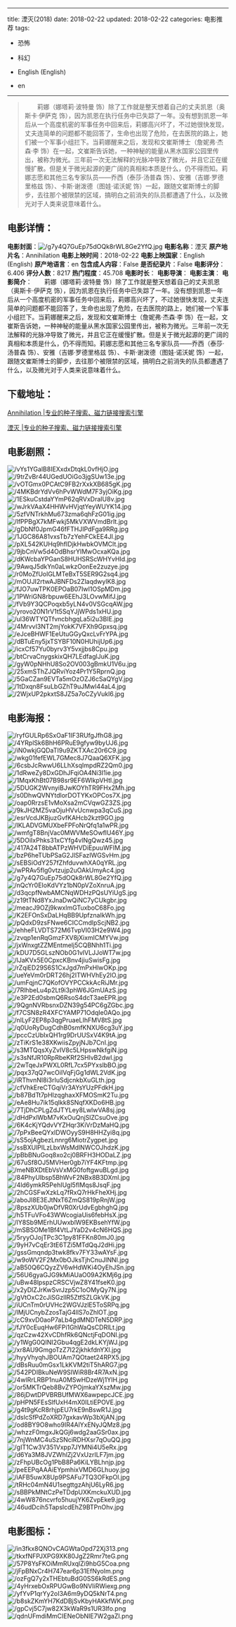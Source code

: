 
---
title: 湮灭(2018)
date: 2018-02-22
updated: 2018-02-22
categories: 电影推荐
tags:
- 恐怖
- 科幻

- English (English)
- en
---


> 　　莉娜（娜塔莉·波特曼 饰）除了工作就是整天想着自己的丈夫凯恩（奥斯卡·伊萨克 饰），因为凯恩在执行任务中已失踪了一年。没有想到凯恩一年后从一个高度机密的军事任务中回来后，莉娜高兴坏了，不过她很快发现，丈夫连简单的问题都不能回答了，生命也出现了危险，在去医院的路上，她们被一个军事小组拦下。当莉娜醒来之后，发现和文崔斯博士（詹妮弗·杰森·李 饰）在一起，文崔斯告诉她，一种神秘的能量从黑水国家公园里传出，被称为微光。三年前一次无法解释的光脉冲导致了微光，并且它正在缓慢扩散。但是关于微光起源的更广阔的真相和本质是什么，仍不得而知。莉娜志愿和其他三名专家队员——乔西（泰莎·汤普森 饰）、安雅（吉娜·罗德里格兹 饰）、卡斯·谢泼德（图娃·诺沃妮 饰）一起，跟随文崔斯博士的脚步，去往那个被限禁的区域，搞明白之前消失的队员都遭遇了什么，以及微光对于人类来说意味着什么。

## **电影详情**：

**电影封面**：<img src="https://image.tmdb.org/t/p/w200/g7y4Q7GuEp75dOQk8rWL8Ge2YfQ.jpg" alt="/g7y4Q7GuEp75dOQk8rWL8Ge2YfQ.jpg" title="/g7y4Q7GuEp75dOQk8rWL8Ge2YfQ.jpg">
**电影名称**：湮灭
**原产地片名**：Annihilation
**电影上映时间**：2018-02-22
**电影上映国家**：English (English)
**原产地语言**：en
**包含成人内容**：False
**是否纪录片**：False
**电影评分**：6.406
**评分人数**：8217
**热门程度**：45.708
**电影时长**：
**电影导演**：
**电影主演**：
**电影简介**：　　莉娜（娜塔莉·波特曼 饰）除了工作就是整天想着自己的丈夫凯恩（奥斯卡·伊萨克 饰），因为凯恩在执行任务中已失踪了一年。没有想到凯恩一年后从一个高度机密的军事任务中回来后，莉娜高兴坏了，不过她很快发现，丈夫连简单的问题都不能回答了，生命也出现了危险，在去医院的路上，她们被一个军事小组拦下。当莉娜醒来之后，发现和文崔斯博士（詹妮弗·杰森·李 饰）在一起，文崔斯告诉她，一种神秘的能量从黑水国家公园里传出，被称为微光。三年前一次无法解释的光脉冲导致了微光，并且它正在缓慢扩散。但是关于微光起源的更广阔的真相和本质是什么，仍不得而知。莉娜志愿和其他三名专家队员——乔西（泰莎·汤普森 饰）、安雅（吉娜·罗德里格兹 饰）、卡斯·谢泼德（图娃·诺沃妮 饰）一起，跟随文崔斯博士的脚步，去往那个被限禁的区域，搞明白之前消失的队员都遭遇了什么，以及微光对于人类来说意味着什么。

## **下载地址**：
[Annihilation |专业的种子搜索、磁力链接搜索引擎](https://movie.amd794.com:2083/?search=Annihilation&ordering=&mode=match_phrase&page_size=10&page=1)

[湮灭 |专业的种子搜索、磁力链接搜索引擎](https://movie.amd794.com:2083/?search=%E6%B9%AE%E7%81%AD&ordering=&mode=match_phrase&page_size=10&page=1)
 

## **电影剧照**：
<img src="https://image.tmdb.org/t/p/original/vYs1YGalB8IEXxdxDtqkL0vfHjO.jpg" alt="/vYs1YGalB8IEXxdxDtqkL0vfHjO.jpg" title="/vYs1YGalB8IEXxdxDtqkL0vfHjO.jpg"><img src="https://image.tmdb.org/t/p/original/9trZvBr44UGedUOiGo3jgSUw13e.jpg" alt="/9trZvBr44UGedUOiGo3jgSUw13e.jpg" title="/9trZvBr44UGedUOiGo3jgSUw13e.jpg"><img src="https://image.tmdb.org/t/p/original/vOTGmx0PCAtC9FB2rXxkXB685gK.jpg" alt="/vOTGmx0PCAtC9FB2rXxkXB685gK.jpg" title="/vOTGmx0PCAtC9FB2rXxkXB685gK.jpg"><img src="https://image.tmdb.org/t/p/original/4MKBdrYdVv6hPvWWdM7F3yjOiKg.jpg" alt="/4MKBdrYdVv6hPvWWdM7F3yjOiKg.jpg" title="/4MKBdrYdVv6hPvWWdM7F3yjOiKg.jpg"><img src="https://image.tmdb.org/t/p/original/1ESkuCstdaYYmP62qRVxDraIU8v.jpg" alt="/1ESkuCstdaYYmP62qRVxDraIU8v.jpg" title="/1ESkuCstdaYYmP62qRVxDraIU8v.jpg"><img src="https://image.tmdb.org/t/p/original/wJrkVAaX4HHWvHVjqtYeyWUYK14.jpg" alt="/wJrkVAaX4HHWvHVjqtYeyWUYK14.jpg" title="/wJrkVAaX4HHWvHVjqtYeyWUYK14.jpg"><img src="https://image.tmdb.org/t/p/original/5zfVNTrkhMu673zma6qhFzG01ig.jpg" alt="/5zfVNTrkhMu673zma6qhFzG01ig.jpg" title="/5zfVNTrkhMu673zma6qhFzG01ig.jpg"><img src="https://image.tmdb.org/t/p/original/lfPPBgX7kMFwkj5MkVXWVmdBrIt.jpg" alt="/lfPPBgX7kMFwkj5MkVXWVmdBrIt.jpg" title="/lfPPBgX7kMFwkj5MkVXWVmdBrIt.jpg"><img src="https://image.tmdb.org/t/p/original/gDbNf0JpmG46fFTHJIPdFga9RRg.jpg" alt="/gDbNf0JpmG46fFTHJIPdFga9RRg.jpg" title="/gDbNf0JpmG46fFTHJIPdFga9RRg.jpg"><img src="https://image.tmdb.org/t/p/original/1JGC86A81vxsTb7zYehFCkEE4JI.jpg" alt="/1JGC86A81vxsTb7zYehFCkEE4JI.jpg" title="/1JGC86A81vxsTb7zYehFCkEE4JI.jpg"><img src="https://image.tmdb.org/t/p/original/pXL542KUHq9hfIDjkHwbkOVMClt.jpg" alt="/pXL542KUHq9hfIDjkHwbkOVMClt.jpg" title="/pXL542KUHq9hfIDjkHwbkOVMClt.jpg"><img src="https://image.tmdb.org/t/p/original/9jbCnVw5d4OdBhsrYIMwOcxaKQa.jpg" alt="/9jbCnVw5d4OdBhsrYIMwOcxaKQa.jpg" title="/9jbCnVw5d4OdBhsrYIMwOcxaKQa.jpg"><img src="https://image.tmdb.org/t/p/original/dKWcbaYPGanS8HUHSRScWHYvHId.jpg" alt="/dKWcbaYPGanS8HUHSRScWHYvHId.jpg" title="/dKWcbaYPGanS8HUHSRScWHYvHId.jpg"><img src="https://image.tmdb.org/t/p/original/9AwqJ5dkYn0aLwkzOonEe2zuzye.jpg" alt="/9AwqJ5dkYn0aLwkzOonEe2zuzye.jpg" title="/9AwqJ5dkYn0aLwkzOonEe2zuzye.jpg"><img src="https://image.tmdb.org/t/p/original/r0MoZfUolGLMTeBxT5SER9G2sq4.jpg" alt="/r0MoZfUolGLMTeBxT5SER9G2sq4.jpg" title="/r0MoZfUolGLMTeBxT5SER9G2sq4.jpg"><img src="https://image.tmdb.org/t/p/original/mOUJI2rtwAJBNFDs2ZlaqdwylK8.jpg" alt="/mOUJI2rtwAJBNFDs2ZlaqdwylK8.jpg" title="/mOUJI2rtwAJBNFDs2ZlaqdwylK8.jpg"><img src="https://image.tmdb.org/t/p/original/fJO7uwTPK0EPOaB07IwI1OSpMDm.jpg" alt="/fJO7uwTPK0EPOaB07IwI1OSpMDm.jpg" title="/fJO7uwTPK0EPOaB07IwI1OSpMDm.jpg"><img src="https://image.tmdb.org/t/p/original/1PWriGN8rbpuw6EEhJ3LOvwMifJ.jpg" alt="/1PWriGN8rbpuw6EEhJ3LOvwMifJ.jpg" title="/1PWriGN8rbpuw6EEhJ3LOvwMifJ.jpg"><img src="https://image.tmdb.org/t/p/original/fVb9Y3QCPoqxb5yLN4v0VSGcqAW.jpg" alt="/fVb9Y3QCPoqxb5yLN4v0VSGcqAW.jpg" title="/fVb9Y3QCPoqxb5yLN4v0VSGcqAW.jpg"><img src="https://image.tmdb.org/t/p/original/yrovo20N1rV1t5SqYJjWPds1xHU.jpg" alt="/yrovo20N1rV1t5SqYJjWPds1xHU.jpg" title="/yrovo20N1rV1t5SqYJjWPds1xHU.jpg"><img src="https://image.tmdb.org/t/p/original/ul36WTYQTfvncbhgqLa5i2u3BIE.jpg" alt="/ul36WTYQTfvncbhgqLa5i2u3BIE.jpg" title="/ul36WTYQTfvncbhgqLa5i2u3BIE.jpg"><img src="https://image.tmdb.org/t/p/original/4MrvvI3NT2mjYokK7VFXh9Gpxsq.jpg" alt="/4MrvvI3NT2mjYokK7VFXh9Gpxsq.jpg" title="/4MrvvI3NT2mjYokK7VFXh9Gpxsq.jpg"><img src="https://image.tmdb.org/t/p/original/eJceBHWF1EeUtuGGyQxcLvFrYPA.jpg" alt="/eJceBHWF1EeUtuGGyQxcLvFrYPA.jpg" title="/eJceBHWF1EeUtuGGyQxcLvFrYPA.jpg"><img src="https://image.tmdb.org/t/p/original/dBTuEny5jxTSYBF10N0HUhijUp6.jpg" alt="/dBTuEny5jxTSYBF10N0HUhijUp6.jpg" title="/dBTuEny5jxTSYBF10N0HUhijUp6.jpg"><img src="https://image.tmdb.org/t/p/original/icxCf57Yu0byrv3Y5vxjjbs8Cpu.jpg" alt="/icxCf57Yu0byrv3Y5vxjjbs8Cpu.jpg" title="/icxCf57Yu0byrv3Y5vxjjbs8Cpu.jpg"><img src="https://image.tmdb.org/t/p/original/btCrvaCnygskixQH7LEdfaglJuK.jpg" alt="/btCrvaCnygskixQH7LEdfaglJuK.jpg" title="/btCrvaCnygskixQH7LEdfaglJuK.jpg"><img src="https://image.tmdb.org/t/p/original/gyW0pNHhU8So2OV003gBmkU1V6u.jpg" alt="/gyW0pNHhU8So2OV003gBmkU1V6u.jpg" title="/gyW0pNHhU8So2OV003gBmkU1V6u.jpg"><img src="https://image.tmdb.org/t/p/original/25xmSThZJQRviYoz4Pr1Y5RprnQ.jpg" alt="/25xmSThZJQRviYoz4Pr1Y5RprnQ.jpg" title="/25xmSThZJQRviYoz4Pr1Y5RprnQ.jpg"><img src="https://image.tmdb.org/t/p/original/5GaCZan9EVTa5mOzOZJ6cSaQYgV.jpg" alt="/5GaCZan9EVTa5mOzOZJ6cSaQYgV.jpg" title="/5GaCZan9EVTa5mOzOZJ6cSaQYgV.jpg"><img src="https://image.tmdb.org/t/p/original/1tDxqn8FsuLbGZhT9uJMwl44aL4.jpg" alt="/1tDxqn8FsuLbGZhT9uJMwl44aL4.jpg" title="/1tDxqn8FsuLbGZhT9uJMwl44aL4.jpg"><img src="https://image.tmdb.org/t/p/original/2WjxUP2pkxtS8JZ5a7oCZyVukl6.jpg" alt="/2WjxUP2pkxtS8JZ5a7oCZyVukl6.jpg" title="/2WjxUP2pkxtS8JZ5a7oCZyVukl6.jpg">

## **电影海报**：
<img src="https://image.tmdb.org/t/p/original/ryfGULRp6SxOaF1IF3RUfgJfhG8.jpg" alt="/ryfGULRp6SxOaF1IF3RUfgJfhG8.jpg" title="/ryfGULRp6SxOaF1IF3RUfgJfhG8.jpg"><img src="https://image.tmdb.org/t/p/original/4YRplSk6BhH6PRuE9gfyw9byUJ6.jpg" alt="/4YRplSk6BhH6PRuE9gfyw9byUJ6.jpg" title="/4YRplSk6BhH6PRuE9gfyw9byUJ6.jpg"><img src="https://image.tmdb.org/t/p/original/iN0wkjGQDaTI9u9ZKTXAc20r6C9.jpg" alt="/iN0wkjGQDaTI9u9ZKTXAc20r6C9.jpg" title="/iN0wkjGQDaTI9u9ZKTXAc20r6C9.jpg"><img src="https://image.tmdb.org/t/p/original/wkg01fefEWL7GMec8J7QaaQ6XFK.jpg" alt="/wkg01fefEWL7GMec8J7QaaQ6XFK.jpg" title="/wkg01fefEWL7GMec8J7QaaQ6XFK.jpg"><img src="https://image.tmdb.org/t/p/original/6csbJcRwwU6LLhXsqImpdRZ2Qm0.jpg" alt="/6csbJcRwwU6LLhXsqImpdRZ2Qm0.jpg" title="/6csbJcRwwU6LLhXsqImpdRZ2Qm0.jpg"><img src="https://image.tmdb.org/t/p/original/1dRweZy8DxGDhJFqiOA4Ni3I1ie.jpg" alt="/1dRweZy8DxGDhJFqiOA4Ni3I1ie.jpg" title="/1dRweZy8DxGDhJFqiOA4Ni3I1ie.jpg"><img src="https://image.tmdb.org/t/p/original/1MqxKhBt07B98sr9EF6WlkpVHtl.jpg" alt="/1MqxKhBt07B98sr9EF6WlkpVHtl.jpg" title="/1MqxKhBt07B98sr9EF6WlkpVHtl.jpg"><img src="https://image.tmdb.org/t/p/original/5DUGK2WvnyiBJwKOYhTR9FHx2Mh.jpg" alt="/5DUGK2WvnyiBJwKOYhTR9FHx2Mh.jpg" title="/5DUGK2WvnyiBJwKOYhTR9FHx2Mh.jpg"><img src="https://image.tmdb.org/t/p/original/s0DhwQVNYtdlorDOTYKxOPCos7X.jpg" alt="/s0DhwQVNYtdlorDOTYKxOPCos7X.jpg" title="/s0DhwQVNYtdlorDOTYKxOPCos7X.jpg"><img src="https://image.tmdb.org/t/p/original/oap0RrzsE1vMoXsa2mCVqwGZ3ZS.jpg" alt="/oap0RrzsE1vMoXsa2mCVqwGZ3ZS.jpg" title="/oap0RrzsE1vMoXsa2mCVqwGZ3ZS.jpg"><img src="https://image.tmdb.org/t/p/original/9kJH2MZ5vaOjuHVvUcnwpa3qCuS.jpg" alt="/9kJH2MZ5vaOjuHVvUcnwpa3qCuS.jpg" title="/9kJH2MZ5vaOjuHVvUcnwpa3qCuS.jpg"><img src="https://image.tmdb.org/t/p/original/esrVcdJKBjuzGvfKAHcb2kzt9GO.jpg" alt="/esrVcdJKBjuzGvfKAHcb2kzt9GO.jpg" title="/esrVcdJKBjuzGvfKAHcb2kzt9GO.jpg"><img src="https://image.tmdb.org/t/p/original/lKLADVGMUXbeFPFoNrQfq1a1wPR.jpg" alt="/lKLADVGMUXbeFPFoNrQfq1a1wPR.jpg" title="/lKLADVGMUXbeFPFoNrQfq1a1wPR.jpg"><img src="https://image.tmdb.org/t/p/original/wmfgT8BnjVac0MWVMeSOwflU46Y.jpg" alt="/wmfgT8BnjVac0MWVMeSOwflU46Y.jpg" title="/wmfgT8BnjVac0MWVMeSOwflU46Y.jpg"><img src="https://image.tmdb.org/t/p/original/5DOiIxPhks31xCYfg4vlNgQwz45.jpg" alt="/5DOiIxPhks31xCYfg4vlNgQwz45.jpg" title="/5DOiIxPhks31xCYfg4vlNgQwz45.jpg"><img src="https://image.tmdb.org/t/p/original/417A24T8bbATPzWHVDiEpuuWFIM.jpg" alt="/417A24T8bbATPzWHVDiEpuuWFIM.jpg" title="/417A24T8bbATPzWHVDiEpuuWFIM.jpg"><img src="https://image.tmdb.org/t/p/original/bzP6heTUbPSaG2JlSFazIWGSvHm.jpg" alt="/bzP6heTUbPSaG2JlSFazIWGSvHm.jpg" title="/bzP6heTUbPSaG2JlSFazIWGSvHm.jpg"><img src="https://image.tmdb.org/t/p/original/sEBSiOdY257fZhfduvwhXA0qYRL.jpg" alt="/sEBSiOdY257fZhfduvwhXA0qYRL.jpg" title="/sEBSiOdY257fZhfduvwhXA0qYRL.jpg"><img src="https://image.tmdb.org/t/p/original/wPRAv5flg0vtzujp2uOAkUmyAc4.jpg" alt="/wPRAv5flg0vtzujp2uOAkUmyAc4.jpg" title="/wPRAv5flg0vtzujp2uOAkUmyAc4.jpg"><img src="https://image.tmdb.org/t/p/original/g7y4Q7GuEp75dOQk8rWL8Ge2YfQ.jpg" alt="/g7y4Q7GuEp75dOQk8rWL8Ge2YfQ.jpg" title="/g7y4Q7GuEp75dOQk8rWL8Ge2YfQ.jpg"><img src="https://image.tmdb.org/t/p/original/nQcYr0EIoKdVYz1bN0pVZoXnruA.jpg" alt="/nQcYr0EIoKdVYz1bN0pVZoXnruA.jpg" title="/nQcYr0EIoKdVYz1bN0pVZoXnruA.jpg"><img src="https://image.tmdb.org/t/p/original/d3qcpfNwbAMCNqWDHzPQsUYiUgS.jpg" alt="/d3qcpfNwbAMCNqWDHzPQsUYiUgS.jpg" title="/d3qcpfNwbAMCNqWDHzPQsUYiUgS.jpg"><img src="https://image.tmdb.org/t/p/original/z19tTNd8YxJnaDwQiNC7yCUkgbr.jpg" alt="/z19tTNd8YxJnaDwQiNC7yCUkgbr.jpg" title="/z19tTNd8YxJnaDwQiNC7yCUkgbr.jpg"><img src="https://image.tmdb.org/t/p/original/meacJ9OZj9kwxlmGTuxboC68Fo.jpg" alt="/meacJ9OZj9kwxlmGTuxboC68Fo.jpg" title="/meacJ9OZj9kwxlmGTuxboC68Fo.jpg"><img src="https://image.tmdb.org/t/p/original/K2EFOnSxDaLHqBB9UpfznaIkWh.jpg" alt="/K2EFOnSxDaLHqBB9UpfznaIkWh.jpg" title="/K2EFOnSxDaLHqBB9UpfznaIkWh.jpg"><img src="https://image.tmdb.org/t/p/original/pQdxD9zsFNwe6CICCmdlpScjNB2.jpg" alt="/pQdxD9zsFNwe6CICCmdlpScjNB2.jpg" title="/pQdxD9zsFNwe6CICCmdlpScjNB2.jpg"><img src="https://image.tmdb.org/t/p/original/ehheFLVDTS72M6TvpVI03H2e9W4.jpg" alt="/ehheFLVDTS72M6TvpVI03H2e9W4.jpg" title="/ehheFLVDTS72M6TvpVI03H2e9W4.jpg"><img src="https://image.tmdb.org/t/p/original/zvqp1enRqGmzFXV8jXixmICMYVw.jpg" alt="/zvqp1enRqGmzFXV8jXixmICMYVw.jpg" title="/zvqp1enRqGmzFXV8jXixmICMYVw.jpg"><img src="https://image.tmdb.org/t/p/original/jxWnxgtZZMEntmelj5CQBNhh1Ti.jpg" alt="/jxWnxgtZZMEntmelj5CQBNhh1Ti.jpg" title="/jxWnxgtZZMEntmelj5CQBNhh1Ti.jpg"><img src="https://image.tmdb.org/t/p/original/kDU7D5GLszNOb0G1vlVLJJoWT7w.jpg" alt="/kDU7D5GLszNOb0G1vlVLJJoWT7w.jpg" title="/kDU7D5GLszNOb0G1vlVLJJoWT7w.jpg"><img src="https://image.tmdb.org/t/p/original/lJaKVx5E0CpxcKBnv4jiuSwisFg.jpg" alt="/lJaKVx5E0CpxcKBnv4jiuSwisFg.jpg" title="/lJaKVx5E0CpxcKBnv4jiuSwisFg.jpg"><img src="https://image.tmdb.org/t/p/original/rZqiED29S6S1CxJgd7mPxHlwOKp.jpg" alt="/rZqiED29S6S1CxJgd7mPxHlwOKp.jpg" title="/rZqiED29S6S1CxJgd7mPxHlwOKp.jpg"><img src="https://image.tmdb.org/t/p/original/ueYeVm0rDRT26hj2ITWHVhEy2lO.jpg" alt="/ueYeVm0rDRT26hj2ITWHVhEy2lO.jpg" title="/ueYeVm0rDRT26hj2ITWHVhEy2lO.jpg"><img src="https://image.tmdb.org/t/p/original/umFqjnC7QKofOVYPCCkkAcRiJMr.jpg" alt="/umFqjnC7QKofOVYPCCkkAcRiJMr.jpg" title="/umFqjnC7QKofOVYPCCkkAcRiJMr.jpg"><img src="https://image.tmdb.org/t/p/original/7RlhbeLu4p2Lt9i3phW6JGmUAzS.jpg" alt="/7RlhbeLu4p2Lt9i3phW6JGmUAzS.jpg" title="/7RlhbeLu4p2Lt9i3phW6JGmUAzS.jpg"><img src="https://image.tmdb.org/t/p/original/e3P2Ed0sbmQ6RsoS4dcT3aeEPR.jpg" alt="/e3P2Ed0sbmQ6RsoS4dcT3aeEPR.jpg" title="/e3P2Ed0sbmQ6RsoS4dcT3aeEPR.jpg"><img src="https://image.tmdb.org/t/p/original/9QgnNVRbsnxDZN39g54PC6gZGbc.jpg" alt="/9QgnNVRbsnxDZN39g54PC6gZGbc.jpg" title="/9QgnNVRbsnxDZN39g54PC6gZGbc.jpg"><img src="https://image.tmdb.org/t/p/original/f7CSN8zR4XFCYAMP71OdqIe0AQo.jpg" alt="/f7CSN8zR4XFCYAMP71OdqIe0AQo.jpg" title="/f7CSN8zR4XFCYAMP71OdqIe0AQo.jpg"><img src="https://image.tmdb.org/t/p/original/nlLyF2EP8p3qgPruaeLIhFMV8tS.jpg" alt="/nlLyF2EP8p3qgPruaeLIhFMV8tS.jpg" title="/nlLyF2EP8p3qgPruaeLIhFMV8tS.jpg"><img src="https://image.tmdb.org/t/p/original/q0UoRyDugCdhB0smfKNXU6cg3uY.jpg" alt="/q0UoRyDugCdhB0smfKNXU6cg3uY.jpg" title="/q0UoRyDugCdhB0smfKNXU6cg3uY.jpg"><img src="https://image.tmdb.org/t/p/original/pccCzUbIxQH1rg9DrUUSxV4K9tA.jpg" alt="/pccCzUbIxQH1rg9DrUUSxV4K9tA.jpg" title="/pccCzUbIxQH1rg9DrUUSxV4K9tA.jpg"><img src="https://image.tmdb.org/t/p/original/zTiKrS1e38XKwiisZpyjNJb7CnI.jpg" alt="/zTiKrS1e38XKwiisZpyjNJb7CnI.jpg" title="/zTiKrS1e38XKwiisZpyjNJb7CnI.jpg"><img src="https://image.tmdb.org/t/p/original/s3MTQqsXyZvIV8c5LHpswNkfgiN.jpg" alt="/s3MTQqsXyZvIV8c5LHpswNkfgiN.jpg" title="/s3MTQqsXyZvIV8c5LHpswNkfgiN.jpg"><img src="https://image.tmdb.org/t/p/original/s3sNfJR10RpRbeKRf2SHlvB2dwl.jpg" alt="/s3sNfJR10RpRbeKRf2SHlvB2dwl.jpg" title="/s3sNfJR10RpRbeKRf2SHlvB2dwl.jpg"><img src="https://image.tmdb.org/t/p/original/2wTqeJxPWXL0RfL7cx5PYxslbBO.jpg" alt="/2wTqeJxPWXL0RfL7cx5PYxslbBO.jpg" title="/2wTqeJxPWXL0RfL7cx5PYxslbBO.jpg"><img src="https://image.tmdb.org/t/p/original/pqx37qQ7wcOiIVqFjGg1dWL2VdK.jpg" alt="/pqx37qQ7wcOiIVqFjGg1dWL2VdK.jpg" title="/pqx37qQ7wcOiIVqFjGg1dWL2VdK.jpg"><img src="https://image.tmdb.org/t/p/original/iRThvnNI8i3rIuSdjcnkbXuGLth.jpg" alt="/iRThvnNI8i3rIuSdjcnkbXuGLth.jpg" title="/iRThvnNI8i3rIuSdjcnkbXuGLth.jpg"><img src="https://image.tmdb.org/t/p/original/cfVhkEreCTGqiVr3AYsYUzPFdkH.jpg" alt="/cfVhkEreCTGqiVr3AYsYUzPFdkH.jpg" title="/cfVhkEreCTGqiVr3AYsYUzPFdkH.jpg"><img src="https://image.tmdb.org/t/p/original/b87BdTt7pHIzqghaxXFMOSmK2Tu.jpg" alt="/b87BdTt7pHIzqghaxXFMOSmK2Tu.jpg" title="/b87BdTt7pHIzqghaxXFMOSmK2Tu.jpg"><img src="https://image.tmdb.org/t/p/original/eAe8Hu7ik15qIkk8SNqfXKDo6HB.jpg" alt="/eAe8Hu7ik15qIkk8SNqfXKDo6HB.jpg" title="/eAe8Hu7ik15qIkk8SNqfXKDo6HB.jpg"><img src="https://image.tmdb.org/t/p/original/7TjDhCPLgZdJTYLey8LwlwVA8sj.jpg" alt="/7TjDhCPLgZdJTYLey8LwlwVA8sj.jpg" title="/7TjDhCPLgZdJTYLey8LwlwVA8sj.jpg"><img src="https://image.tmdb.org/t/p/original/dHdPxlWbM7vKxOuQnjSlZCsuOve.jpg" alt="/dHdPxlWbM7vKxOuQnjSlZCsuOve.jpg" title="/dHdPxlWbM7vKxOuQnjSlZCsuOve.jpg"><img src="https://image.tmdb.org/t/p/original/6K4cKjYQdvVYZHqr3KiVrDzMaHQ.jpg" alt="/6K4cKjYQdvVYZHqr3KiVrDzMaHQ.jpg" title="/6K4cKjYQdvVYZHqr3KiVrDzMaHQ.jpg"><img src="https://image.tmdb.org/t/p/original/7pPxBeeQYxIDWOyyS9H8HHZyi8q.jpg" alt="/7pPxBeeQYxIDWOyyS9H8HHZyi8q.jpg" title="/7pPxBeeQYxIDWOyyS9H8HHZyi8q.jpg"><img src="https://image.tmdb.org/t/p/original/sS5ojAgbezLnnrg6MiotrZygpet.jpg" alt="/sS5ojAgbezLnnrg6MiotrZygpet.jpg" title="/sS5ojAgbezLnnrg6MiotrZygpet.jpg"><img src="https://image.tmdb.org/t/p/original/ssBXUlPILzLbxWsMdlNWCOJhdzK.jpg" alt="/ssBXUlPILzLbxWsMdlNWCOJhdzK.jpg" title="/ssBXUlPILzLbxWsMdlNWCOJhdzK.jpg"><img src="https://image.tmdb.org/t/p/original/pBbBNuGoq8xo2cj0BRFH3HODaLZ.jpg" alt="/pBbBNuGoq8xo2cj0BRFH3HODaLZ.jpg" title="/pBbBNuGoq8xo2cj0BRFH3HODaLZ.jpg"><img src="https://image.tmdb.org/t/p/original/67uSf8OJ5MVHer0gb7iYF4KFtmp.jpg" alt="/67uSf8OJ5MVHer0gb7iYF4KFtmp.jpg" title="/67uSf8OJ5MVHer0gb7iYF4KFtmp.jpg"><img src="https://image.tmdb.org/t/p/original/meNBXDtEbVsVxMG0foftgwuBLgd.jpg" alt="/meNBXDtEbVsVxMG0foftgwuBLgd.jpg" title="/meNBXDtEbVsVxMG0foftgwuBLgd.jpg"><img src="https://image.tmdb.org/t/p/original/84PhyUlbsp5BhWvF2NBx8B3DXml.jpg" alt="/84PhyUlbsp5BhWvF2NBx8B3DXml.jpg" title="/84PhyUlbsp5BhWvF2NBx8B3DXml.jpg"><img src="https://image.tmdb.org/t/p/original/4ld6ymkR5PehIUgl5fIMqs8JsqF.jpg" alt="/4ld6ymkR5PehIUgl5fIMqs8JsqF.jpg" title="/4ld6ymkR5PehIUgl5fIMqs8JsqF.jpg"><img src="https://image.tmdb.org/t/p/original/2hCGSFwXzkLq7fRxQ7rHkFheXHj.jpg" alt="/2hCGSFwXzkLq7fRxQ7rHkFheXHj.jpg" title="/2hCGSFwXzkLq7fRxQ7rHkFheXHj.jpg"><img src="https://image.tmdb.org/t/p/original/aboJl8E3EJtNxT6ZmQS819pRnjW.jpg" alt="/aboJl8E3EJtNxT6ZmQS819pRnjW.jpg" title="/aboJl8E3EJtNxT6ZmQS819pRnjW.jpg"><img src="https://image.tmdb.org/t/p/original/8pszXUb0jwDfVR0XrUdvEgbhghQ.jpg" alt="/8pszXUb0jwDfVR0XrUdvEgbhghQ.jpg" title="/8pszXUb0jwDfVR0XrUdvEgbhghQ.jpg"><img src="https://image.tmdb.org/t/p/original/h5TFuVFo43WWcogiaUis6febHsX.jpg" alt="/h5TFuVFo43WWcogiaUis6febHsX.jpg" title="/h5TFuVFo43WWcogiaUis6febHsX.jpg"><img src="https://image.tmdb.org/t/p/original/lY8Sb9MErhUUwxblW9EKBsehYfW.jpg" alt="/lY8Sb9MErhUUwxblW9EKBsehYfW.jpg" title="/lY8Sb9MErhUUwxblW9EKBsehYfW.jpg"><img src="https://image.tmdb.org/t/p/original/mSBSOMe1Bf4VtLJYaD2v4cN6HQS.jpg" alt="/mSBSOMe1Bf4VtLJYaD2v4cN6HQS.jpg" title="/mSBSOMe1Bf4VtLJYaD2v4cN6HQS.jpg"><img src="https://image.tmdb.org/t/p/original/5ryyOJojTPc3C1py81FFKn80mJ0.jpg" alt="/5ryyOJojTPc3C1py81FFKn80mJ0.jpg" title="/5ryyOJojTPc3C1py81FFKn80mJ0.jpg"><img src="https://image.tmdb.org/t/p/original/9yH7vCqEr3tE6TZi5MTdQqJ2dHi.jpg" alt="/9yH7vCqEr3tE6TZi5MTdQqJ2dHi.jpg" title="/9yH7vCqEr3tE6TZi5MTdQqJ2dHi.jpg"><img src="https://image.tmdb.org/t/p/original/gssGmqndp3twk8fkv7FY33wAYsF.jpg" alt="/gssGmqndp3twk8fkv7FY33wAYsF.jpg" title="/gssGmqndp3twk8fkv7FY33wAYsF.jpg"><img src="https://image.tmdb.org/t/p/original/w9oWV2F2Mx0bOJksTjhCnuJlNNI.jpg" alt="/w9oWV2F2Mx0bOJksTjhCnuJlNNI.jpg" title="/w9oWV2F2Mx0bOJksTjhCnuJlNNI.jpg"><img src="https://image.tmdb.org/t/p/original/aB50Q6CQyzZV6wHdWKi4OyEhJSn.jpg" alt="/aB50Q6CQyzZV6wHdWKi4OyEhJSn.jpg" title="/aB50Q6CQyzZV6wHdWKi4OyEhJSn.jpg"><img src="https://image.tmdb.org/t/p/original/56U6gyaGJG9kMiAUaO09A2KMj6g.jpg" alt="/56U6gyaGJG9kMiAUaO09A2KMj6g.jpg" title="/56U6gyaGJG9kMiAUaO09A2KMj6g.jpg"><img src="https://image.tmdb.org/t/p/original/uBw48lpspzCRSCVjwZ8Y41fseK0.jpg" alt="/uBw48lpspzCRSCVjwZ8Y41fseK0.jpg" title="/uBw48lpspzCRSCVjwZ8Y41fseK0.jpg"><img src="https://image.tmdb.org/t/p/original/x2yDlZJrKwSvrJzp5C1oOMyQy7N.jpg" alt="/x2yDlZJrKwSvrJzp5C1oOMyQy7N.jpg" title="/x2yDlZJrKwSvrJzp5C1oOMyQy7N.jpg"><img src="https://image.tmdb.org/t/p/original/gVtOxC2cJiSGzllR5ZtfSZLGkVK.jpg" alt="/gVtOxC2cJiSGzllR5ZtfSZLGkVK.jpg" title="/gVtOxC2cJiSGzllR5ZtfSZLGkVK.jpg"><img src="https://image.tmdb.org/t/p/original/iUCnTm0rUVHc2WGVJzlE5ToSRPq.jpg" alt="/iUCnTm0rUVHc2WGVJzlE5ToSRPq.jpg" title="/iUCnTm0rUVHc2WGVJzlE5ToSRPq.jpg"><img src="https://image.tmdb.org/t/p/original/lMjUCnybZzosTajG4llS7oZhlOT.jpg" alt="/lMjUCnybZzosTajG4llS7oZhlOT.jpg" title="/lMjUCnybZzosTajG4llS7oZhlOT.jpg"><img src="https://image.tmdb.org/t/p/original/cC9xvD0aoP7aLb4gdMNDTeN5DRP.jpg" alt="/cC9xvD0aoP7aLb4gdMNDTeN5DRP.jpg" title="/cC9xvD0aoP7aLb4gdMNDTeN5DRP.jpg"><img src="https://image.tmdb.org/t/p/original/fJY0cEuqHw6FPi1GhWaQsCDRlLt.jpg" alt="/fJY0cEuqHw6FPi1GhWaQsCDRlLt.jpg" title="/fJY0cEuqHw6FPi1GhWaQsCDRlLt.jpg"><img src="https://image.tmdb.org/t/p/original/qzCzw42XvCDhfRk6QNctjFqDONI.jpg" alt="/qzCzw42XvCDhfRk6QNctjFqDONI.jpg" title="/qzCzw42XvCDhfRk6QNctjFqDONI.jpg"><img src="https://image.tmdb.org/t/p/original/y1WgG0QINI2Gbu4qgE2dkLKYjWJ.jpg" alt="/y1WgG0QINI2Gbu4qgE2dkLKYjWJ.jpg" title="/y1WgG0QINI2Gbu4qgE2dkLKYjWJ.jpg"><img src="https://image.tmdb.org/t/p/original/xr8AU9GmgoTzZ7I22jkhkfdnYXI.jpg" alt="/xr8AU9GmgoTzZ7I22jkhkfdnYXI.jpg" title="/xr8AU9GmgoTzZ7I22jkhkfdnYXI.jpg"><img src="https://image.tmdb.org/t/p/original/hyyVhyqhJBOUAm7QOtaet24RPX5.jpg" alt="/hyyVhyqhJBOUAm7QOtaet24RPX5.jpg" title="/hyyVhyqhJBOUAm7QOtaet24RPX5.jpg"><img src="https://image.tmdb.org/t/p/original/dBsRuu0mGsx1LkKVM2tiT5hARG7.jpg" alt="/dBsRuu0mGsx1LkKVM2tiT5hARG7.jpg" title="/dBsRuu0mGsx1LkKVM2tiT5hARG7.jpg"><img src="https://image.tmdb.org/t/p/original/542PDIBkuNeW9SIWiR8Br4R7AxN.jpg" alt="/542PDIBkuNeW9SIWiR8Br4R7AxN.jpg" title="/542PDIBkuNeW9SIWiR8Br4R7AxN.jpg"><img src="https://image.tmdb.org/t/p/original/4wlRrLRBP1nuA0MSwHDzeWj1YIH.jpg" alt="/4wlRrLRBP1nuA0MSwHDzeWj1YIH.jpg" title="/4wlRrLRBP1nuA0MSwHDzeWj1YIH.jpg"><img src="https://image.tmdb.org/t/p/original/or5MKTrQeb8BvZYPOjmkaYXszMw.jpg" alt="/or5MKTrQeb8BvZYPOjmkaYXszMw.jpg" title="/or5MKTrQeb8BvZYPOjmkaYXszMw.jpg"><img src="https://image.tmdb.org/t/p/original/86jDwtDPVBRBUfMWX6awpepcJCE.jpg" alt="/86jDwtDPVBRBUfMWX6awpepcJCE.jpg" title="/86jDwtDPVBRBUfMWX6awpepcJCE.jpg"><img src="https://image.tmdb.org/t/p/original/pHPN5FEsSlfUxH4mX0ILtiEPOVE.jpg" alt="/pHPN5FEsSlfUxH4mX0ILtiEPOVE.jpg" title="/pHPN5FEsSlfUxH4mX0ILtiEPOVE.jpg"><img src="https://image.tmdb.org/t/p/original/g4t9gKcR8rhjpEU7rkE9nBswR1J.jpg" alt="/g4t9gKcR8rhjpEU7rkE9nBswR1J.jpg" title="/g4t9gKcR8rhjpEU7rkE9nBswR1J.jpg"><img src="https://image.tmdb.org/t/p/original/dslcSfPdZoXRD7gxkavWp3bXjAN.jpg" alt="/dslcSfPdZoXRD7gxkavWp3bXjAN.jpg" title="/dslcSfPdZoXRD7gxkavWp3bXjAN.jpg"><img src="https://image.tmdb.org/t/p/original/od8BY9O8who9IR4AlYxENyJQMz8.jpg" alt="/od8BY9O8who9IR4AlYxENyJQMz8.jpg" title="/od8BY9O8who9IR4AlYxENyJQMz8.jpg"><img src="https://image.tmdb.org/t/p/original/whzzF0mgxJkQGj6wdg2aaGSr0ax.jpg" alt="/whzzF0mgxJkQGj6wdg2aaGSr0ax.jpg" title="/whzzF0mgxJkQGj6wdg2aaGSr0ax.jpg"><img src="https://image.tmdb.org/t/p/original/7njWnMC4uSzSNciRDHXsr7qOuQQ.jpg" alt="/7njWnMC4uSzSNciRDHXsr7qOuQQ.jpg" title="/7njWnMC4uSzSNciRDHXsr7qOuQQ.jpg"><img src="https://image.tmdb.org/t/p/original/gIT1Cw3V351Vxpp7JYMNi4U5eRx.jpg" alt="/gIT1Cw3V351Vxpp7JYMNi4U5eRx.jpg" title="/gIT1Cw3V351Vxpp7JYMNi4U5eRx.jpg"><img src="https://image.tmdb.org/t/p/original/d6Ya3M8JVZWhlZj2VxUzrILF7jm.jpg" alt="/d6Ya3M8JVZWhlZj2VxUzrILF7jm.jpg" title="/d6Ya3M8JVZWhlZj2VxUzrILF7jm.jpg"><img src="https://image.tmdb.org/t/p/original/zFhpUBcOg1PbB8Pa6KiLYBLhnjp.jpg" alt="/zFhpUBcOg1PbB8Pa6KiLYBLhnjp.jpg" title="/zFhpUBcOg1PbB8Pa6KiLYBLhnjp.jpg"><img src="https://image.tmdb.org/t/p/original/peEEPqAAAiEYpmhixVMD6GLhuoy.jpg" alt="/peEEPqAAAiEYpmhixVMD6GLhuoy.jpg" title="/peEEPqAAAiEYpmhixVMD6GLhuoy.jpg"><img src="https://image.tmdb.org/t/p/original/iAFB5uwX8Up9PSAFu7TQ3OFkpOl.jpg" alt="/iAFB5uwX8Up9PSAFu7TQ3OFkpOl.jpg" title="/iAFB5uwX8Up9PSAFu7TQ3OFkpOl.jpg"><img src="https://image.tmdb.org/t/p/original/tRHc04mN4U1segttgzAhjU6LyR6.jpg" alt="/tRHc04mN4U1segttgzAhjU6LyR6.jpg" title="/tRHc04mN4U1segttgzAhjU6LyR6.jpg"><img src="https://image.tmdb.org/t/p/original/sBBPkMNtCzPeTDdpUXKmckuXUD.jpg" alt="/sBBPkMNtCzPeTDdpUXKmckuXUD.jpg" title="/sBBPkMNtCzPeTDdpUXKmckuXUD.jpg"><img src="https://image.tmdb.org/t/p/original/4wW876ncvrfo5huujYK6ZvpEke9.jpg" alt="/4wW876ncvrfo5huujYK6ZvpEke9.jpg" title="/4wW876ncvrfo5huujYK6ZvpEke9.jpg"><img src="https://image.tmdb.org/t/p/original/46udDcih5TapslcdEhZ9BTPnOhv.jpg" alt="/46udDcih5TapslcdEhZ9BTPnOhv.jpg" title="/46udDcih5TapslcdEhZ9BTPnOhv.jpg">

## **电影图标**：
<img src="https://image.tmdb.org/t/p/original/in3fkx8QNOvCAGWtaOpd72Xj313.png" alt="/in3fkx8QNOvCAGWtaOpd72Xj313.png" title="/in3fkx8QNOvCAGWtaOpd72Xj313.png"><img src="https://image.tmdb.org/t/p/original/tkxfNFPJXPG9XK80JgZ2Rmr7teG.png" alt="/tkxfNFPJXPG9XK80JgZ2Rmr7teG.png" title="/tkxfNFPJXPG9XK80JgZ2Rmr7teG.png"><img src="https://image.tmdb.org/t/p/original/57P8YsFKOiMmRUxqlZi9hbG5Coa.png" alt="/57P8YsFKOiMmRUxqlZi9hbG5Coa.png" title="/57P8YsFKOiMmRUxqlZi9hbG5Coa.png"><img src="https://image.tmdb.org/t/p/original/jFpBNxCr4H747ear6p31EfNyolm.png" alt="/jFpBNxCr4H747ear6p31EfNyolm.png" title="/jFpBNxCr4H747ear6p31EfNyolm.png"><img src="https://image.tmdb.org/t/p/original/ozFgQ7y2xTHEbtuBdG0SS6kRdES.png" alt="/ozFgQ7y2xTHEbtuBdG0SS6kRdES.png" title="/ozFgQ7y2xTHEbtuBdG0SS6kRdES.png"><img src="https://image.tmdb.org/t/p/original/4yHrxebOxRPUGwBo9NVIiRWiexg.png" alt="/4yHrxebOxRPUGwBo9NVIiRWiexg.png" title="/4yHrxebOxRPUGwBo9NVIiRWiexg.png"><img src="https://image.tmdb.org/t/p/original/yfYvP1qrYy2oI3A6m9yDQ5kNrT4.png" alt="/yfYvP1qrYy2oI3A6m9yDQ5kNrT4.png" title="/yfYvP1qrYy2oI3A6m9yDQ5kNrT4.png"><img src="https://image.tmdb.org/t/p/original/b8skZKmYH7KdDBjSvKbyHAKkfWK.png" alt="/b8skZKmYH7KdDBjSvKbyHAKkfWK.png" title="/b8skZKmYH7KdDBjSvKbyHAKkfWK.png"><img src="https://image.tmdb.org/t/p/original/gpCvj5C7jw82X3kWaR9s1UR3Ifo.png" alt="/gpCvj5C7jw82X3kWaR9s1UR3Ifo.png" title="/gpCvj5C7jw82X3kWaR9s1UR3Ifo.png"><img src="https://image.tmdb.org/t/p/original/qdnUFmdiMmCIENeObNIE7W2gaZI.png" alt="/qdnUFmdiMmCIENeObNIE7W2gaZI.png" title="/qdnUFmdiMmCIENeObNIE7W2gaZI.png">
